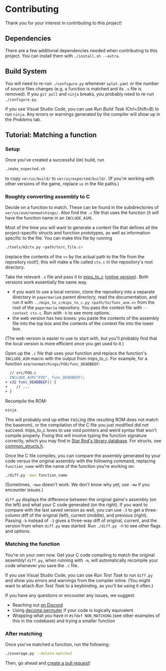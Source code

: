 # Contributing

Thank you for your interest in contributing to this project!

## Dependencies

There are a few additional dependencies needed when contributing to this project. You can install them with `./install.sh --extra`.


## Build System

You will need to re-run `./configure.py` whenever `splat.yaml` or the number of source files changes (e.g. a function is matched and its `.s` file is removed). If you `git pull` and `ninja` breaks, you probably need to re-run `./configure.py`.

If you use Visual Studio Code, you can use _Run Build Task_ (Ctrl+Shift+B) to run `ninja`. Any errors or warnings generated by the compiler will show up in the _Problems_ tab.


## Tutorial: Matching a function

### Setup

Once you've created a successful (`OK`) build, run

```sh
./make_expected.sh
```

to copy `ver/us/build/` to `ver/us/expected/build/`. (If you're working with other versions of the game, replace `us` in the file paths.)

### Roughly converting assembly to C

Decide on a function to match. These can be found in the subdirectories of `ver/us/asm/nonmatchings/`. Also find the `.c` file that uses the function (it will have the function name in an `INCLUDE_ASM`).

Most of the time you will want to generate a context file that defines all the project-specific structs and function prototypes, as well as information specific to the file. You can make this file by running

```sh
./tools/m2ctx.py <path/to/c_file.c>
```

(replace the contents of the `<>` by the actual path to the file from the repository root!); this will make a file called `ctx.c` in the repository's root directory.

Take the relevant `.s` file and pass it to [mips_to_c](https://github.com/matt-kempster/mips_to_c) ([online version](https://simonsoftware.se/other/mips_to_c.py)). Both versions work essentially the same way.

- if you want to use a local version, clone the repository into a separate directory in `papermario`s parent directory, read the documentation, and run it with `../mips_to_c/mips_to_c.py <path/to/func_asm.s>` from the root of the `papermario` repository. You pass the context file with `--context ctx.c`. Run with `-h` to see more options.
- the web version has two boxes: you paste the contents of the assembly file into the top box and the contents of the context file into the lower box.

(The web version is easier to use to start with, but you'll probably find that the local version is more efficient once you get used to it.)

Open up the `.c` file that uses your function and replace the function's `INCLUDE_ASM` macro with the output from mips_to_c. For example, for a function `asm/nonmatchings/FOO/func_DEADBEEF`:

```diff
  // src/FOO.c
- INCLUDE_ASM("FOO", func_DEADBEEF);
+ s32 func_DEADBEEF() {
+    // ...
+ }
```

Recompile the ROM:

```sh
ninja
```

This will probably end up either `FAIL`ing (the resulting ROM does not match the baserom), or the compilation of the C file you just modified did not succeed. mips_to_c loves to use void pointers and weird syntax that won't compile properly. Fixing this will involve typing the function signature correctly, which you may find in [Star Rod's library database](https://github.com/nanaian/star-rod/blob/master/database/common_func_library.lib). For structs, see [common_structs.h](include/common_structs.h).

Once the C file compiles, you can compare the assembly generated by your code versus the original assembly with the following command, replacing `function_name` with the name of the function you're working on:

```sh
./diff.py -mwo function_name
```

(Sometimes, `-mwo` doesn't work. We don't know why yet; use `-mw` if you encounter issues.)

`diff.py` displays the difference between the original game's assembly (on the left) and what your C code generated (on the right). If you want to compare with the last saved version as well, you can use `-3` to get a three-column diff of the original (left), current (middle), and previous (right). Passing `-b` instead of `-3` gives a three-way diff of original, current, and the version from when `diff.py` was started. Run `./diff.py -h` to see other flags and options.

### Matching the function

You're on your own now. Get your C code compiling to match the original assembly! `diff.py`, when running with `-m`, will automatically recompile your code whenever you save the `.c` file.

If you use Visual Studio Code, you can use _Run Test Task_ to run `diff.py` and show you errors and warnings from the compiler inline. (You might want to attach _Run Test Task_ to a keybinding, as you'll be using it often.)

If you have any questions or encounter any issues, we suggest:

- Reaching out [on Discord](https://discord.gg/urUm3VG)
- Using [decomp permuter](https://github.com/simonlindholm/decomp-permuter) if your code is logically equivalent
- Wrapping what you have in `#ifdef NON_MATCHING` (see other examples of this in the codebase) and trying a smaller function

### After matching

Once you've matched a function, run the following:

```sh
./coverage.py --delete-matched
```

Then, go ahead and [create a pull request](https://github.com/pmret/papermario/pulls)!
